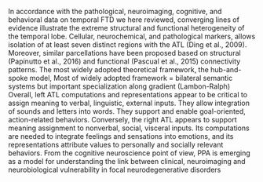 In accordance with the pathological, neuroimaging, cognitive, and behavioral data on temporal FTD we here reviewed, converging lines of evidence illustrate the extreme structural and functional heterogeneity of the temporal lobe. Cellular, neurochemical, and pathological markers, allows isolation of at least seven distinct regions with the ATL (Ding et al., 2009). Moreover, similar parcellations have been proposed based on structural (Papinutto et al., 2016) and functional (Pascual et al., 2015) connectivity patterns. 
The most widely adopted theoretical framework, the hub-and-spoke model, 
Most of widely adopted framework = bilateral semantic systems but important specialization along gradient (Lambon-Ralph)
Overall, left ATL computations and representations appear to be critical to assign meaning to verbal, linguistic, external inputs. They allow integration of sounds and letters into words. They support and enable goal-oriented, action-related behaviors. Conversely, the right ATL appears to support meaning assignment to nonverbal, social, visceral inputs. Its computations are needed to integrate feelings and sensations into emotions, and its representations attribute values to personally and socially relevant behaviors. 
From the cognitive neuroscience point of view, PPA is emerging as a model for understanding the link between clinical, neuroimaging and neurobiological vulnerability in focal neurodegenerative disorders
